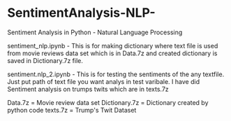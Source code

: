 # SentimentAnalysis-NLP-
Sentiment Analysis in Python - Natural Language Processing 

sentiment_nlp.ipynb - This is for making dictionary where text file is used from movie reviews data set which is in Data.7z and
created dictionary is saved in Dictionary.7z file. 

sentiment.nlp_2.ipynb - This is for testing the sentiments of the any textfile. Just put path of text file you want analys in test varibale.
I have did Sentiment analysis on trumps twits which are in texts.7z

Data.7z = Movie review data set
Dictionary.7z = Dictionary created by python code
texts.7z = Trump's Twit Dataset
